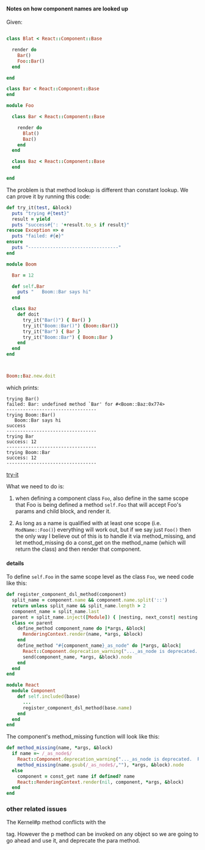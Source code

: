 #### Notes on how component names are looked up

Given:

```ruby

class Blat < React::Component::Base

  render do
    Bar()      
    Foo::Bar()
  end

end

class Bar < React::Component::Base
end

module Foo

  class Bar < React::Component::Base

    render do
      Blat()
      Baz()
    end
  end

  class Baz < React::Component::Base
  end

end
```

The problem is that method lookup is different than constant lookup.  We can prove it by running this code:

```ruby
def try_it(test, &block)
  puts "trying #{test}"
  result = yield
  puts "success#{': '+result.to_s if result}"
rescue Exception => e
  puts "failed: #{e}"
ensure
  puts "---------------------------------"
end

module Boom

  Bar = 12

  def self.Bar
    puts "   Boom::Bar says hi"
  end

  class Baz
    def doit
      try_it("Bar()") { Bar() }
      try_it("Boom::Bar()") {Boom::Bar()}
      try_it("Bar") { Bar }
      try_it("Boom::Bar") { Boom::Bar }
    end
  end
end



Boom::Baz.new.doit
```

which prints:

```text
trying Bar()
failed: Bar: undefined method `Bar' for #<Boom::Baz:0x774>
---------------------------------
trying Boom::Bar()
   Boom::Bar says hi
success
---------------------------------
trying Bar
success: 12
---------------------------------
trying Boom::Bar
success: 12
---------------------------------
```

[try-it](http://opalrb.org/try/?code:def%20try_it(test%2C%20%26block)%0A%20%20puts%20%22trying%20%23%7Btest%7D%22%0A%20%20result%20%3D%20yield%0A%20%20puts%20%22success%23%7B%27%3A%20%27%2Bresult.to_s%20if%20result%7D%22%0Arescue%20Exception%20%3D%3E%20e%0A%20%20puts%20%22failed%3A%20%23%7Be%7D%22%0Aensure%0A%20%20puts%20%22---------------------------------%22%0Aend%0A%0Amodule%20Boom%0A%20%20%0A%20%20Bar%20%3D%2012%0A%20%20%0A%20%20def%20self.Bar%0A%20%20%20%20puts%20%22%20%20%20Boom%3A%3ABar%20says%20hi%22%0A%20%20end%0A%0A%20%20class%20Baz%0A%20%20%20%20def%20doit%0A%20%20%20%20%20%20try_it(%22Bar()%22)%20%7B%20Bar()%20%7D%0A%20%20%20%20%20%20try_it(%22Boom%3A%3ABar()%22)%20%7BBoom%3A%3ABar()%7D%0A%20%20%20%20%20%20try_it(%22Bar%22)%20%7B%20Bar%20%7D%0A%20%20%20%20%20%20try_it(%22Boom%3A%3ABar%22)%20%7B%20Boom%3A%3ABar%20%7D%0A%20%20%20%20end%0A%20%20end%0Aend%0A%20%20%0A%0A%0ABoom%3A%3ABaz.new.doit)


What we need to do is:

1. when defining a component class `Foo`, also define in the same scope that Foo is being defined a method `self.Foo` that will accept Foo's params and child block, and render it.

2. As long as a name is qualified with at least one scope (i.e. `ModName::Foo()`) everything will work out, but if we say just `Foo()` then the only way I believe out of this is to handle it via method_missing, and let method_missing do a const_get on the method_name (which will return the class) and then render that component.

#### details

To define `self.Foo` in the same scope level as the class `Foo`, we need code like this:

```ruby
def register_component_dsl_method(component)
  split_name = component.name && component.name.split('::')
  return unless split_name && split_name.length > 2
  component_name = split_name.last
  parent = split_name.inject([Module]) { |nesting, next_const| nesting + [nesting.last.const_get(next_const)] }[-2]
  class << parent
    define_method component_name do |*args, &block|
      RenderingContext.render(name, *args, &block)
    end
    define_method "#{component_name}_as_node" do |*args, &block|
      React::Component.deprecation_warning("..._as_node is deprecated.  Render component and then use the .node method instead")
      send(component_name, *args, &block).node
    end
  end
end

module React
  module Component
    def self.included(base)
      ...
      register_component_dsl_method(base.name)
    end
  end
end
```

The component's method_missing function will look like this:

```ruby
def method_missing(name, *args, &block)
  if name =~ /_as_node$/
    React::Component.deprecation_warning("..._as_node is deprecated.  Render component and then use the .node method instead")
    method_missing(name.gsub(/_as_node$/,""), *args, &block).node
  else
    component = const_get name if defined? name
    React::RenderingContext.render(nil, component, *args, &block)
  end
end
```

### other related issues

The Kernel#p method conflicts with the <p> tag.   However the p method can be invoked on any object so we are going to go ahead and use it, and deprecate the para method.
